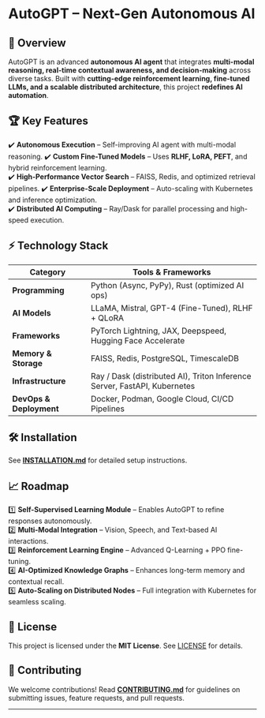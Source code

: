 # AutoGPT – Next-Gen Autonomous AI  

## 📌 Overview  
AutoGPT is an advanced **autonomous AI agent** that integrates **multi-modal reasoning, real-time contextual awareness, and decision-making** across diverse tasks. Built with **cutting-edge reinforcement learning, fine-tuned LLMs, and a scalable distributed architecture**, this project **redefines AI automation**. 

## 🏆 Key Features  
✔️ **Autonomous Execution** – Self-improving AI agent with multi-modal reasoning. 
✔️ **Custom Fine-Tuned Models** – Uses **RLHF, LoRA, PEFT**, and hybrid reinforcement learning.  
✔️ **High-Performance Vector Search** – FAISS, Redis, and optimized retrieval pipelines. 
✔️ **Enterprise-Scale Deployment** – Auto-scaling with Kubernetes and inference optimization.  
✔️ **Distributed AI Computing** – Ray/Dask for parallel processing and high-speed execution.

## ⚡ Technology Stack  
| Category        | Tools & Frameworks |
|----------------|--------------------|
| **Programming** | Python (Async, PyPy), Rust (optimized AI ops) |
| **AI Models**  | LLaMA, Mistral, GPT-4 (Fine-Tuned), RLHF + QLoRA |
| **Frameworks** | PyTorch Lightning, JAX, Deepspeed, Hugging Face Accelerate |
| **Memory & Storage** | FAISS, Redis, PostgreSQL, TimescaleDB |
| **Infrastructure** | Ray / Dask (distributed AI), Triton Inference Server, FastAPI, Kubernetes |
| **DevOps & Deployment** | Docker, Podman, Google Cloud, CI/CD Pipelines |

## 🛠️ Installation 
See **[INSTALLATION.md](INSTALLATION.md)** for detailed setup instructions.  

## 📈 Roadmap  
1️⃣ **Self-Supervised Learning Module** – Enables AutoGPT to refine responses autonomously.  
2️⃣ **Multi-Modal Integration** – Vision, Speech, and Text-based AI interactions.  
3️⃣ **Reinforcement Learning Engine** – Advanced Q-Learning + PPO fine-tuning.  
4️⃣ **AI-Optimized Knowledge Graphs** – Enhances long-term memory and contextual recall.  
5️⃣ **Auto-Scaling on Distributed Nodes** – Full integration with Kubernetes for seamless scaling.  

## 📜 License  
This project is licensed under the **MIT License**. See [LICENSE](LICENSE) for details.  

## 🤝 Contributing  
We welcome contributions! Read **[CONTRIBUTING.md](CONTRIBUTING.md)** for guidelines on submitting issues, feature requests, and pull requests.  

---
